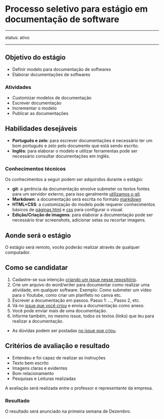 # Processo seletivo para estágio em documentação de software

---
status: ativo

---

## Objetivo do estágio

- Definir modelo para documentação de softwares
- Elaborar documentações de softwares

### Atividades

- Customizar modelos de documentação
- Escrever documentação
- Incrementar o modelo
- Publicar as documentações

## Habilidades desejáveis

* **Português e zelo**: para escrever documentações é necessário ter um bom português e zelo pelo documento que está sendo escrito.
* **Inglês**: para elaborar o modelo e utilizar ferramentas pode ser necessário consultar documentações em inglês.

### Conhecimentos técnicos

Os conhecimentos a seguir podem ser adquiridos durante o estágio:

* **git**: a gerência da documentação envolve submeter os textos fontes para um servidor externo, para isso geralmente [utilizamos o git](https://git-scm.com/book/pt-br/v2).
* **Markdown**: a documentação será escrita no formato [markdown](https://github.com/adam-p/markdown-here/wiki/Markdown-Cheatsheet)
* **HTML+CSS**: a customização do modelo pode requerer conhecimentos básicos de [páginas html](https://www.w3schools.com/html/) e [css](https://www.w3schools.com/css/) para configurar o visual.
* **Edição/Criação de imagens**: para elaborar a documentação pode ser necessário tirar screenshots, adicionar setas ou recortar imagens.

## Aonde será o estágio

O estágio será remoto, vocês poderão realizar através de qualquer computador.

## Como se candidatar

1. Cadastre-se sua intenção [criando um issue nesse repositório](https://github.com/edusantana/selecao/issues/new?title=Est%C3%A1gio%20sobre%20documenta%C3%A7%C3%A3o%20de%20software).
2. Crie um arquivo do word/writer para documentar como realizar uma atividade, em qualquer software. Exemplo: Como submeter um vídeo para o Youtube, como criar um planfleto no canva etc.
3. Escrever a documentação em passos. Passo 1: ..., Passo 2, etc.
4. Vá no [issue que você criou](https://github.com/edusantana/selecao/issues) e envia a documentação como anexo.
5. Você pode enviar mais de uma documentação.
6. Informe também, no mesmo issue, todos os textos (links) que leu para realizar a documentação.

- As dúvidas podem ser postadas [no issue que criou](https://github.com/edusantana/selecao/issues).

## Critérios de avaliação e resultado

- Entendeu e foi capaz de realizar as instruções
- Texto bem escrito
- Imagens claras e evidentes
- Bom relacionamento
- Pesquisas e Leituras realizadas

A avaliação será realizada entre o professor e representante da empresa.

### Resultado

O resultado será anunciado na primeira semana de Dezembro.
